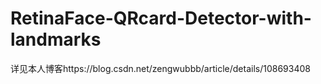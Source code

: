 # RetinaFace-QRcard-Detector-with-landmarks
详见本人博客https://blog.csdn.net/zengwubbb/article/details/108693408
